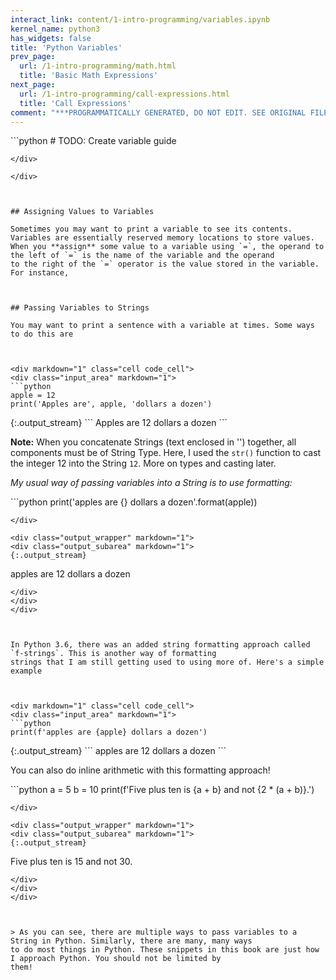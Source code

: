 ```yaml
---
interact_link: content/1-intro-programming/variables.ipynb
kernel_name: python3
has_widgets: false
title: 'Python Variables'
prev_page:
  url: /1-intro-programming/math.html
  title: 'Basic Math Expressions'
next_page:
  url: /1-intro-programming/call-expressions.html
  title: 'Call Expressions'
comment: "***PROGRAMMATICALLY GENERATED, DO NOT EDIT. SEE ORIGINAL FILES IN /content***"
---
```



<div markdown="1" class="cell code_cell">
<div class="input_area" markdown="1">
```python
# TODO: Create variable guide

```
</div>

</div>



## Assigning Values to Variables

Sometimes you may want to print a variable to see its contents. Variables are essentially reserved memory locations to store values. When you **assign** some value to a variable using `=`, the operand to the left of `=` is the name of the variable and the operand
to the right of the `=` operator is the value stored in the variable. For instance,



## Passing Variables to Strings

You may want to print a sentence with a variable at times. Some ways to do this are



<div markdown="1" class="cell code_cell">
<div class="input_area" markdown="1">
```python
apple = 12
print('Apples are', apple, 'dollars a dozen')

```
</div>

<div class="output_wrapper" markdown="1">
<div class="output_subarea" markdown="1">
{:.output_stream}
```
Apples are 12 dollars a dozen
```
</div>
</div>
</div>



**Note:** When you concatenate Strings (text enclosed in '') together, all components must be of String Type. Here, I used
the `str()` function to cast the integer 12 into the String `12`. More on types and casting later.


*My usual way of passing variables into a String is to use formatting:*



<div markdown="1" class="cell code_cell">
<div class="input_area" markdown="1">
```python
print('apples are {} dollars a dozen'.format(apple))

```
</div>

<div class="output_wrapper" markdown="1">
<div class="output_subarea" markdown="1">
{:.output_stream}
```
apples are 12 dollars a dozen
```
</div>
</div>
</div>



In Python 3.6, there was an added string formatting approach called `f-strings`. This is another way of formatting
strings that I am still getting used to using more of. Here's a simple example



<div markdown="1" class="cell code_cell">
<div class="input_area" markdown="1">
```python
print(f'apples are {apple} dollars a dozen')

```
</div>

<div class="output_wrapper" markdown="1">
<div class="output_subarea" markdown="1">
{:.output_stream}
```
apples are 12 dollars a dozen
```
</div>
</div>
</div>



You can also do inline arithmetic with this formatting approach!



<div markdown="1" class="cell code_cell">
<div class="input_area" markdown="1">
```python
a = 5
b = 10
print(f'Five plus ten is {a + b} and not {2 * (a + b)}.')

```
</div>

<div class="output_wrapper" markdown="1">
<div class="output_subarea" markdown="1">
{:.output_stream}
```
Five plus ten is 15 and not 30.
```
</div>
</div>
</div>



> As you can see, there are multiple ways to pass variables to a String in Python. Similarly, there are many, many ways
to do most things in Python. These snippets in this book are just how I approach Python. You should not be limited by
them!

